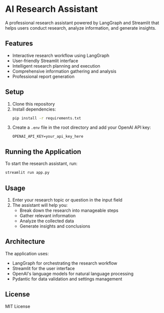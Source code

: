 # AI Research Assistant

A professional research assistant powered by LangGraph and Streamlit that helps users conduct research, analyze information, and generate insights.

## Features

- Interactive research workflow using LangGraph
- User-friendly Streamlit interface
- Intelligent research planning and execution
- Comprehensive information gathering and analysis
- Professional report generation

## Setup

1. Clone this repository
2. Install dependencies:
   ```bash
   pip install -r requirements.txt
   ```
3. Create a `.env` file in the root directory and add your OpenAI API key:
   ```
   OPENAI_API_KEY=your_api_key_here
   ```

## Running the Application

To start the research assistant, run:
```bash
streamlit run app.py
```

## Usage

1. Enter your research topic or question in the input field
2. The assistant will help you:
   - Break down the research into manageable steps
   - Gather relevant information
   - Analyze the collected data
   - Generate insights and conclusions

## Architecture

The application uses:
- LangGraph for orchestrating the research workflow
- Streamlit for the user interface
- OpenAI's language models for natural language processing
- Pydantic for data validation and settings management

## License

MIT License 